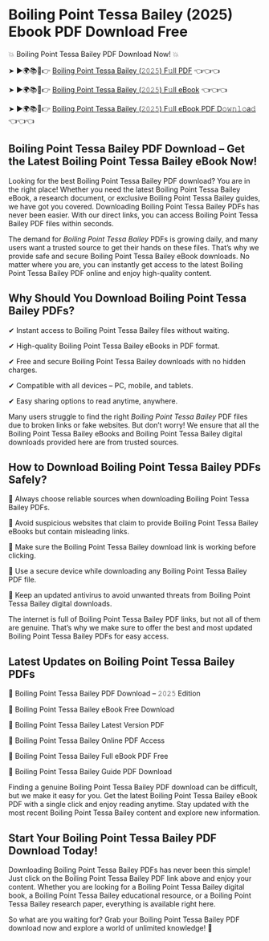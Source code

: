 # Boiling Point Tessa Bailey (2025) Ebook PDF Download Free

💥 Boiling Point Tessa Bailey PDF Download Now! 💥

➤ ►🌍📚📱👉 [Boiling Point Tessa Bailey (𝟸𝟶𝟸𝟻) F𝚞ll PDF](https://getpdf.xyz/boiling-point-tessa-bailey) 👈👈👈


➤ ►🌍📚📱👉 [Boiling Point Tessa Bailey (𝟸𝟶𝟸𝟻) F𝚞ll eBook](https://getpdf.xyz/boiling-point-tessa-bailey) 👈👈👈


➤ ►🌍📚📱👉 [Boiling Point Tessa Bailey (𝟸𝟶𝟸𝟻) F𝚞ll eBook PDF D𝚘𝚠𝚗𝚕𝚘a𝚍](https://getpdf.xyz/boiling-point-tessa-bailey) 👈👈👈


## Boiling Point Tessa Bailey PDF Download – Get the Latest Boiling Point Tessa Bailey eBook Now!

Looking for the best Boiling Point Tessa Bailey PDF download? You are in the right place! Whether you need the latest Boiling Point Tessa Bailey eBook, a research document, or exclusive Boiling Point Tessa Bailey guides, we have got you covered. Downloading Boiling Point Tessa Bailey PDFs has never been easier. With our direct links, you can access Boiling Point Tessa Bailey PDF files within seconds.

The demand for *Boiling Point Tessa Bailey* PDFs is growing daily, and many users want a trusted source to get their hands on these files. That’s why we provide safe and secure Boiling Point Tessa Bailey eBook downloads. No matter where you are, you can instantly get access to the latest Boiling Point Tessa Bailey PDF online and enjoy high-quality content.

## Why Should You Download Boiling Point Tessa Bailey PDFs?

✔ Instant access to Boiling Point Tessa Bailey files without waiting.

✔ High-quality Boiling Point Tessa Bailey eBooks in PDF format.

✔ Free and secure Boiling Point Tessa Bailey downloads with no hidden charges.

✔ Compatible with all devices – PC, mobile, and tablets.

✔ Easy sharing options to read anytime, anywhere.

Many users struggle to find the right *Boiling Point Tessa Bailey* PDF files due to broken links or fake websites. But don’t worry! We ensure that all the Boiling Point Tessa Bailey eBooks and Boiling Point Tessa Bailey digital downloads provided here are from trusted sources.

## How to Download Boiling Point Tessa Bailey PDFs Safely?

📌 Always choose reliable sources when downloading Boiling Point Tessa Bailey PDFs.

📌 Avoid suspicious websites that claim to provide Boiling Point Tessa Bailey eBooks but contain misleading links.

📌 Make sure the Boiling Point Tessa Bailey download link is working before clicking.

📌 Use a secure device while downloading any Boiling Point Tessa Bailey PDF file.

📌 Keep an updated antivirus to avoid unwanted threats from Boiling Point Tessa Bailey digital downloads.

The internet is full of Boiling Point Tessa Bailey PDF links, but not all of them are genuine. That’s why we make sure to offer the best and most updated Boiling Point Tessa Bailey PDFs for easy access.

## Latest Updates on Boiling Point Tessa Bailey PDFs

🔹 Boiling Point Tessa Bailey PDF Download – 𝟸𝟶𝟸𝟻 Edition

🔹 Boiling Point Tessa Bailey eBook Free Download

🔹 Boiling Point Tessa Bailey Latest Version PDF

🔹 Boiling Point Tessa Bailey Online PDF Access

🔹 Boiling Point Tessa Bailey Full eBook PDF Free

🔹 Boiling Point Tessa Bailey Guide PDF Download

Finding a genuine Boiling Point Tessa Bailey PDF download can be difficult, but we make it easy for you. Get the latest Boiling Point Tessa Bailey eBook PDF with a single click and enjoy reading anytime. Stay updated with the most recent Boiling Point Tessa Bailey content and explore new information.

## Start Your Boiling Point Tessa Bailey PDF Download Today!

Downloading Boiling Point Tessa Bailey PDFs has never been this simple! Just click on the Boiling Point Tessa Bailey PDF link above and enjoy your content. Whether you are looking for a Boiling Point Tessa Bailey digital book, a Boiling Point Tessa Bailey educational resource, or a Boiling Point Tessa Bailey research paper, everything is available right here.

So what are you waiting for? Grab your Boiling Point Tessa Bailey PDF download now and explore a world of unlimited knowledge! 🚀